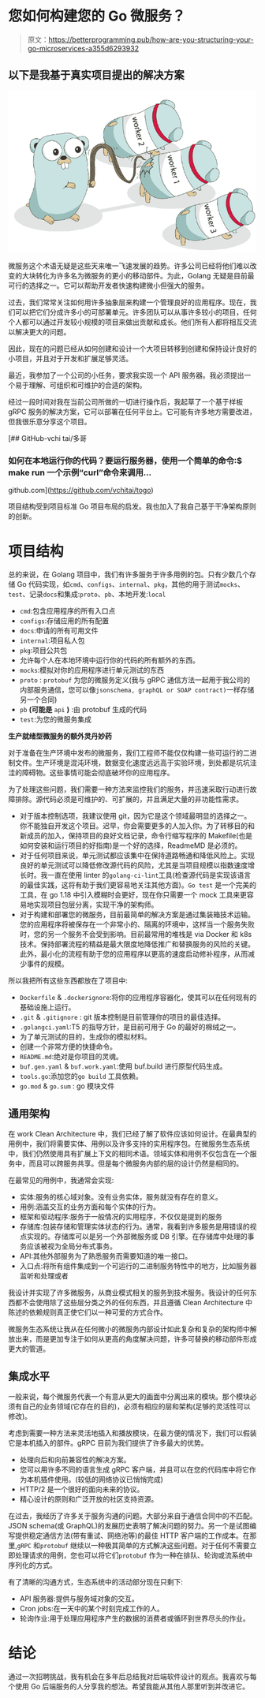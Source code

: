 # 您如何构建您的 Go 微服务？

> 原文：<https://betterprogramming.pub/how-are-you-structuring-your-go-microservices-a355d6293932>

## 以下是我基于真实项目提出的解决方案

![](img/a4765262089b10012350b12ad4748d35.png)

微服务这个术语无疑是这些天来唯一飞速发展的趋势。许多公司已经将他们难以改变的大块转化为许多名为微服务的更小的移动部件。为此，Golang 无疑是目前最可行的选择之一。它可以帮助开发者快速构建微小但强大的服务。

过去，我们常常关注如何用许多抽象层来构建一个管理良好的应用程序。现在，我们可以把它们分成许多小的可部署单元。许多团队可以从事许多较小的项目，任何个人都可以通过开发较小规模的项目来做出贡献和成长。他们所有人都将相互交流以解决更大的问题。

因此，现在的问题已经从如何创建和设计一个大项目转移到创建和保持设计良好的小项目，并且对于开发和扩展足够灵活。

最近，我参加了一个公司的小任务，要求我实现一个 API 服务器。我必须提出一个易于理解、可组织和可维护的合适的架构。

经过一段时间对我在当前公司所做的一切进行操作后，我起草了一个基于样板 gRPC 服务的解决方案，它可以部署在任何平台上。它可能有许多地方需要改进，但我很乐意分享这个项目。

[](https://github.com/vchitai/togo) [## GitHub-vchi tai/多哥

### 如何在本地运行你的代码？要运行服务器，使用一个简单的命令:$ make run 一个示例“curl”命令来调用…

github.com](https://github.com/vchitai/togo) 

项目结构受到项目标准 Go 项目布局的启发。我也加入了我自己基于干净架构原则的创新。

# 项目结构

总的来说，在 Golang 项目中，我们有许多服务于许多用例的包。只有少数几个存储 Go 代码实现，如`cmd`、`configs`、`internal`、`pkg`，其他的用于测试`mocks`、`test`、记录`docs`和集成:`proto`、`pb`、本地开发:`local`

*   `cmd`:包含应用程序的所有入口点
*   `configs`:存储应用的所有配置
*   `docs`:申请的所有可用文件
*   `internal`:项目私人包
*   `pkg`:项目公共包
*   允许每个人在本地环境中运行你的代码的所有额外的东西。
*   `mocks`:模拟对你的应用程序进行单元测试的东西
*   `proto` : `protobuf` 为您的微服务定义(我与 gRPC 通信方法一起用于我公司的内部服务通信，您可以像`jsonschema, graphQL or SOAP contract)`一样存储另一个合同)
*   `pb` **(可能是** `api` **)** :由 protobuf 生成的代码
*   `test`:为您的微服务集成

**生产就绪型微服务的额外灵丹妙药**

对于准备在生产环境中发布的微服务，我们工程师不能仅仅构建一些可运行的二进制文件。生产环境是混沌环境，数据变化速度远远高于实验环境，到处都是坑坑洼洼的障碍物。这些事情可能会彻底破坏你的应用程序。

为了处理这些问题，我们需要一种方法来监控我们的服务，并迅速采取行动进行故障排除。源代码必须是可维护的、可扩展的，并且满足大量的非功能性需求。

*   对于版本控制选项，我建议使用 git，因为它是这个领域最明显的选择之一。你不能独自开发这个项目。迟早，你会需要更多的人加入你。为了转移目的和新成员的加入，保持项目的良好文档记录，命令行缩写程序的 Makefile(也是如何安装和运行项目的好指南)是一个好的选择，ReadmeMD 是必须的。
*   对于任何项目来说，单元测试都应该集中在保持道路畅通和降低风险上。实现良好的单元测试可以降低修改源代码的风险，尤其是当项目规模以指数速度增长时。我一直在使用 linter 的`golang-ci-lint`工具(检查源代码是实现该语言的最佳实践，这将有助于我们更容易地关注其他方面)。`Go test` 是一个完美的工具，在 go 1.18 中引入模糊时会更好，现在你只需要一个 mock 工具来更容易地实现项目包层分离，实现干净的架构师。
*   对于构建和部署您的微服务，目前最简单的解决方案是通过集装箱技术运输。您的应用程序将被保存在一个非常小的、隔离的环境中，这样当一个服务失败时，您的另一个服务不会受到影响。目前最常用的堆栈是 via Docker 和 k8s 技术。保持部署流程的精益是最大限度地降低推广和替换服务的风险的关键。此外，最小化的流程有助于您的应用程序以更高的速度启动修补程序，从而减少事件的规模。

所以我把所有这些东西都放在了项目中:

*   `Dockerfile` & `.dockerignore`:将你的应用程序容器化，使其可以在任何现有的基础设施上运行。
*   `.git` & `.gitignore` : git 版本控制是目前管理你的项目的最佳选择。
*   `.golangci.yaml`:T5 的指导方针，是目前可用于 Go 的最好的棉绒之一。
*   为了单元测试的目的，生成你的模拟材料。
*   创建一个非常方便的快捷命令。
*   `README.md`:绝对是你项目的灵魂。
*   `buf.gen.yaml` & `buf.work.yaml`:使用 buf.build 进行原型代码生成。
*   `tools.go`:添加您的`go build` 工具依赖。
*   `go.mod` & `go.sum` : go 模块文件

## 通用架构

在 work Clean Architecture 中，我们已经了解了软件应该如何设计。在最典型的用例中，我们将需要实体、用例以及许多支持的实用程序包。在微服务生态系统中，我们仍然使用具有扩展上下文的相同术语。领域实体和用例不仅包含在一个服务中，而且可以跨服务共享。但是每个微服务内部的层的设计仍然是相同的。

在最常见的用例中，我通常会实现:

*   实体:服务的核心域对象。没有业务实体，服务就没有存在的意义。
*   用例:涵盖交互的业务方面和每个实体的行为。
*   框架和驱动程序:服务于一般情况的实用程序，不仅仅是提到的服务
*   存储库:包装存储和管理实体状态的行为。通常，我看到许多服务是用错误的视点实现的。存储库可以是另一个外部微服务或 DB 引擎。在存储库中处理的事务应该被视为全局分布式事务。
*   API:其他外部服务为了熟悉服务而需要知道的唯一接口。
*   入口点:将所有组件集成到一个可运行的二进制服务特性中的地方，比如服务器监听和处理或者

我设计并实现了许多微服务，从商业模式相关的服务到技术服务。我设计的任何东西都不会使用除了这些层分类之外的任何东西，并且遵循 Clean Architecture 中陈述的依赖规则真正使它们以一种可爱的方式合作。

微服务生态系统让我从在任何微小的微服务内部设计如此复杂和复杂的架构师中解放出来，而是更加专注于如何从更高的角度解决问题，许多可替换的移动部件形成更大的管道。

## **集成水平**

一般来说，每个微服务代表一个有意从更大的画面中分离出来的模块。那个模块必须有自己的业务领域(它存在的目的)，必须有相应的层和架构(足够的灵活性可以修改)。

考虑到需要一种方法来灵活地插入和播放模块，在最方便的情况下，我们可以假装它是本机插入的部件。gRPC 目前为我们提供了许多最大的优势。

*   处理向后和向前兼容性的解决方案。
*   您可以用许多不同的语言生成 gRPC 客户端，并且可以在您的代码库中将它作为本机插件使用。(较低的网络协议已悄悄完成)
*   HTTP/2 是一个很好的面向未来的协议。
*   精心设计的原则和广泛开放的社区支持资源。

在过去，我经历了许多关于服务沟通的问题。大部分来自于通信合同中的不匹配。JSON schema(或 GraphQL)的发展历史表明了解决问题的努力。另一个是试图编写提供稳定通信方法(带有重试、网络池等)的最佳 HTTP 客户端的工作成本。在那里,`gRPC` 和`protobuf` 继续以一种极其简单的方式解决这些问题。对于任何不需要立即处理请求的用例，您也可以将它们`protobuf` 作为一种在排队、轮询或流系统中序列化的方式。

有了清晰的沟通方式，生态系统中的活动部分现在只剩下:

*   API 服务器:提供与服务域对象的交互。
*   Cron jobs:在一天中的某个时刻完成工作的人。
*   轮询作业:用于处理应用程序产生的数据的消费者或循环到世界尽头的作业。

# 结论

通过一次招聘挑战，我有机会在多年后总结我对后端软件设计的观点。我喜欢与每个使用 Go 后端服务的人分享我的想法。希望我能从其他人那里听到并改进它。